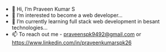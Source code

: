 - 👋 Hi, I’m Praveen Kumar S 
- 👀 I’m interested to become a web developer...
- 🌱 I’m currently learning full stack web development in besant technologies...
- 📫 To reach out me - praveenspk9492@gmail.com or https://www.linkedin.com/in/praveenkumarspk26 


<!---
Praveen-SPK/Praveen-SPK is a ✨ special ✨ repository because its `README.md` (this file) appears on your GitHub profile.
You can click the Preview link to take a look at your changes.
--->
